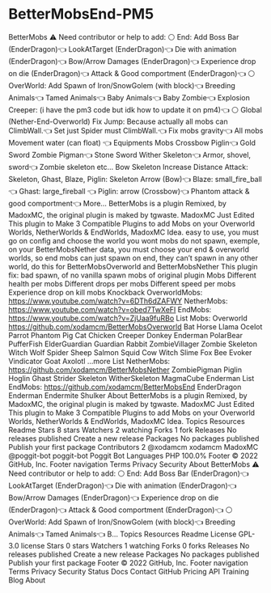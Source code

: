 # BetterMobsEnd-PM5
BetterMobs ⚠️ Need contributor or help to add:  ⚪️ End:  Add Boss Bar (EnderDragon)👈 LookAtTarget (EnderDragon)👈 Die with animation (EnderDragon)👈 Bow/Arrow Damages (EnderDragon)👈 Experience drop on die (EnderDragon)👈 Attack &amp; Good comportment (EnderDragon)👈 ⚪️ OverWorld:  Add Spawn of Iron/SnowGolem (with block)👈 Breeding Animals👈 Tamed Animals👈 Baby Animals👈 Baby Zombie👈 Explosion Creeper: (i have the pm3 code but idk how to update it on pm4)👈 ⚪️ Global (Nether-End-Overworld)  Fix Jump: Because actually all mobs can ClimbWall.👈 Set just Spider must ClimbWall.👈 Fix mobs gravity👈 All mobs Movement water (can float) 👈 Equipments Mobs Crossbow Piglin👈 Gold Sword Zombie Pigman👈 Stone Sword Wither Skeleton👈 Armor, shovel, sword👈 Zombie skeleton etc… Bow Skeleton Increase Distance Attack: Skeleton, Ghast, Blaze, Piglin: Skeleton Arrow (Bow)👈 Blaze: small_fire_ball👈 Ghast: large_fireball 👈 Piglin: arrow (Crossbow)👈 Phantom attack &amp; good comportment👈 More…  BetterMobs is a plugin Remixed, by MadoxMC, the original plugin is maked by tgwaste. MadoxMC Just Edited This plugin to Make 3 Compatible Plugins to add Mobs on your Overworld Worlds, NetherWorlds &amp; EndWorlds, MadoxMC Idea. easy to use, you must go on config and choose the world you wont mobs do not spawn, exemple, on your BetterMobsNether data, you must choose your end &amp; overworld worlds, so end mobs can just spawn on end, they can’t spawn in any other world, do this for BetterMobsOverworld and BetterMobsNether  This plugin fix: bad spawn, of no vanilla spawn mobs of original plugin Mobs  Different health per mobs Different drops per mobs Different speed per mobs Experience drop on kill mobs Knockback OverworldMobs: https://www.youtube.com/watch?v=6DTh6dZAFWY  NetherMobs: https://www.youtube.com/watch?v=obed7TwXeFI  EndMobs: https://www.youtube.com/watch?v=ZjUaa9fuRBo  List Mobs: Overworld https://github.com/xodamcm/BetterMobsOverworld  Bat Horse Llama Ocelot Parrot Phantom Pig Cat Chicken Creeper Donkey Enderman PolarBear PufferFish ElderGuardian Guardian Rabbit ZombieVillager Zombie Skeleton Witch Wolf Spider Sheep Salmon Squid Cow Witch Slime Fox Bee Evoker Vindicator Goat Axolotl ...more List NetherMobs: https://github.com/xodamcm/BetterMobsNether  ZombiePigman Piglin Hoglin Ghast Strider Skeleton WitherSkeleton MagmaCube Enderman List EndMobs: https://github.com/xodamcm/BetterMobsEnd  EnderDragon Enderman Endermite Shulker About BetterMobs is a plugin Remixed, by MadoxMC, the original plugin is maked by tgwaste. MadoxMC Just Edited This plugin to Make 3 Compatible Plugins to add Mobs on your Overworld Worlds, NetherWorlds &amp; EndWorlds, MadoxMC Idea.  Topics Resources Readme Stars 8 stars Watchers 2 watching Forks 1 fork Releases No releases published Create a new release Packages No packages published Publish your first package Contributors 2 @xodamcm xodamcm MadoxMC @poggit-bot poggit-bot Poggit Bot Languages PHP 100.0% Footer © 2022 GitHub, Inc. Footer navigation Terms Privacy Security  About BetterMobs ⚠️ Need contributor or help to add: ⚪️ End: Add Boss Bar (EnderDragon)👈 LookAtTarget (EnderDragon)👈 Die with animation (EnderDragon)👈 Bow/Arrow Damages (EnderDragon)👈 Experience drop on die (EnderDragon)👈 Attack &amp; Good comportment (EnderDragon)👈 ⚪️ OverWorld: Add Spawn of Iron/SnowGolem (with block)👈 Breeding Animals👈 Tamed Animals👈 B…  Topics Resources  Readme License  GPL-3.0 license Stars  0 stars Watchers  1 watching Forks  0 forks Releases No releases published Create a new release Packages No packages published Publish your first package Footer © 2022 GitHub, Inc. Footer navigation Terms Privacy Security Status Docs Contact GitHub Pricing API Training Blog About
